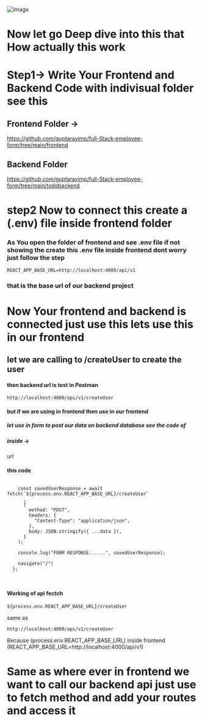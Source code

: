 ![Image](https://github.com/user-attachments/assets/a50fcaf5-305f-4a6e-a750-9895b3b9a377)

# Now let go Deep dive into this that How actually this work 
# Step1-> Write Your Frontend and Backend Code with indivisual folder see this 

## Frontend Folder ->
https://github.com/guptaravimp/full-Stack-employee-form/tree/main/frontend
## Backend Folder 
https://github.com/guptaravimp/full-Stack-employee-form/tree/main/todobackend

# step2 Now to connect this create a (.env)  file inside frontend folder 
### As You open the folder of frontend and see .env file if not showing the create this .env file inside frontend dont worry just follow the step 
```
REACT_APP_BASE_URL=http://localhost:4000/api/v1

```
### that is the base url of our backend project 
# Now Your frontend and backend is connected just use this lets use this in our frontend 
## let we are calling to /createUser to create the user 
#### then backend url is test in Postman
```
http://localhost:4000/api/v1/createUser
```
#### but if we are using in frontend then use in our frontend 
##### let use in form to post our data on backend database see the code of 
##### inside -> 
url 
#### this code 
```

    const savedUserResponse = await fetch(`${process.env.REACT_APP_BASE_URL}/createUser`
      ,
      {
        method: "POST",
        headers: {
          "Content-Type": "application/json",
        },
        body: JSON.stringify({ ...data }),
      }
    );

    console.log("FORM RESPONSE......", savedUserResponse);

    navigate("/")
  };

  

```
#### Working of api fectch 
```
${process.env.REACT_APP_BASE_URL}/createUser

```
same as 
```
http://localhost:4000/api/v1/createUser
```
Because (process.env.REACT_APP_BASE_URL) inside frontend (REACT_APP_BASE_URL=http://localhost:4000/api/v1) 
# Same as where ever in frontend we want to call our backend api just use to fetch method and add your routes and access it 




